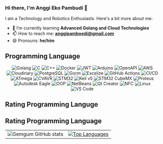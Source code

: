 ### Hi there, I'm Anggi Eko Pambudi 👋

I am a Technology and Robotics Enthusiasts. Here's a bit more about me:

- 🌱 I’m currently learning **Advanced Golang and Cloud Technologies**
- 📫 How to reach me: **[anggipamboedi@gmail.com](mailto:anggipamboedi@gmail.com)**
- 😄 Pronouns: **he/him**

## Programming Language
<p align="center">
  <img alt="Golang" src="https://img.shields.io/badge/-Golang-00ADD8?style=flat-square&logo=go&logoColor=white" />
  <img alt="C" src="https://img.shields.io/badge/-C-A8B9CC?style=flat-square&logo=c&logoColor=white" />
  <img alt="C++" src="https://img.shields.io/badge/-C++-00599C?style=flat-square&logo=cplusplus&logoColor=white" />
  <img alt="Docker" src="https://img.shields.io/badge/-Docker-46a2f1?style=flat-square&logo=docker&logoColor=white" />
  <img alt="JWT" src="https://img.shields.io/badge/-JWT-000000?style=flat-square&logo=jsonwebtokens&logoColor=white" />
  <img alt="Arduino" src="https://img.shields.io/badge/-Arduino-00979D?style=flat-square&logo=arduino&logoColor=white" />
  <img alt="OpenAPI" src="https://img.shields.io/badge/-OpenAPI-85EA2D?style=flat-square&logo=openapiinitiative&logoColor=white" />
  <img alt="AWS" src="https://img.shields.io/badge/-AWS-232F3E?style=flat-square&logo=amazonaws&logoColor=white" />
  <img alt="Cloudinary" src="https://img.shields.io/badge/-Cloudinary-F38020?style=flat-square&logo=cloudinary&logoColor=white" />
  <img alt="PostgreSQL" src="https://img.shields.io/badge/-PostgreSQL-336791?style=flat-square&logo=postgresql&logoColor=white" />
  <img alt="Gorm" src="https://img.shields.io/badge/-Gorm-3776AB?style=flat-square&logo=go&logoColor=white" />
  <img alt="Excelize" src="https://img.shields.io/badge/-Excelize-217346?style=flat-square&logo=microsoft-excel&logoColor=white" />
  <img alt="GitHub Actions" src="https://img.shields.io/badge/-GitHub_Actions-2088FF?style=flat-square&logo=githubactions&logoColor=white" />
  <img alt="CI/CD" src="https://img.shields.io/badge/-CI%2FCD-222222?style=flat-square&logo=gitlab&logoColor=white" />
  <img alt="ATmega" src="https://img.shields.io/badge/-ATmega-0082FC?style=flat-square&logo=atmel&logoColor=white" />
  <img alt="CVAVR" src="https://img.shields.io/badge/-CVAVR-EE2C2C?style=flat-square&logo=c&logoColor=white" />
  <img alt="STM32" src="https://img.shields.io/badge/-STM32-03234B?style=flat-square&logo=stmicroelectronics&logoColor=white" />
  <img alt="Keil v5" src="https://img.shields.io/badge/-Keil_v5-007396?style=flat-square&logo=arm&logoColor=white" />
  <img alt="STM32 CubeMX" src="https://img.shields.io/badge/-STM32_CubeMX-00AAE7?style=flat-square&logo=stmicroelectronics&logoColor=white" />
  <img alt="Proteus" src="https://img.shields.io/badge/-Proteus-1B72BE?style=flat-square&logo=proteus&logoColor=white" />
  <img alt="Autodesk Eagle" src="https://img.shields.io/badge/-Autodesk_Eagle-0696D7?style=flat-square&logo=autodesk&logoColor=white" />
  <img alt="OOP" src="https://img.shields.io/badge/-OOP-009688?style=flat-square&logo=objectorientedprogramming&logoColor=white" />
  <img alt="NetBeans" src="https://img.shields.io/badge/-NetBeans-1B6AC6?style=flat-square&logo=apachenetbeanside&logoColor=white" />
  <img alt="Qt Creator" src="https://img.shields.io/badge/-Qt_Creator-41CD52?style=flat-square&logo=qt&logoColor=white" />
  <img alt="NFC" src="https://img.shields.io/badge/-NFC-0082FC?style=flat-square&logo=nfc&logoColor=white" />
  <img alt="Linux" src="https://img.shields.io/badge/-Linux-FCC624?style=flat-square&logo=linux&logoColor=black" />
  <img alt="VS Code" src="https://img.shields.io/badge/-VS_Code-007ACC?style=flat-square&logo=visualstudiocode&logoColor=white" />
</p>                                                                                                                                                                                            

## Rating Programming Languge
## Rating Programming Language

<table align="center">
  <tr>
    <td align="center">
      <img src="https://github-readme-stats.vercel.app/api?username=gemgum&show_icons=true&bg_color=00000000&title_color=00ADD8&icon_color=00ADD8&text_bold=true&text_color=00ADD8&disable_animations=true&border_radius=10&border_color=808080" alt="Gemgum GitHub stats">
    </td>
    <td align="center">
      <a href="https://github.com/anuraghazra/github-readme-stats">
        <img src="https://github-readme-stats.vercel.app/api/top-langs/?username=gemgum&hide=html&bg_color=00000000&title_color=00ADD8&text_color=00ADD8&disable_animations=true&border_radius=10&border_color=808080" alt="Top Languages">
      </a>
    </td>
  </tr>
</table>


